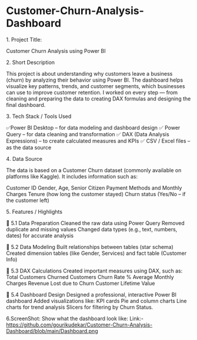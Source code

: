 # Customer-Churn-Analysis-Dashboard


1️. Project Title:

Customer Churn Analysis using Power BI


2️. Short Description

This project is about understanding why customers leave a business (churn) by analyzing their behavior using Power BI.
The dashboard helps visualize key patterns, trends, and customer segments, which businesses can use to improve customer retention.
I worked on every step — from cleaning and preparing the data to creating DAX formulas and designing the final dashboard.


3️. Tech Stack / Tools Used

✅Power BI Desktop – for data modeling and dashboard design
✅ Power Query – for data cleaning and transformation
✅ DAX (Data Analysis Expressions) – to create calculated measures and KPIs
✅ CSV / Excel files – as the data source


4️. Data Source

The data is based on a Customer Churn dataset (commonly available on platforms like Kaggle).
It includes information such as:

Customer ID
Gender, Age, Senior Citizen
Payment Methods and Monthly Charges
Tenure (how long the customer stayed)
Churn status (Yes/No – if the customer left)

5️. Features / Highlights

🔹 5.1 Data Preparation
Cleaned the raw data using Power Query
Removed duplicate and missing values
Changed data types (e.g., text, numbers, dates) for accurate analysis

🔹 5.2 Data Modeling
Built relationships between tables (star schema)
Created dimension tables (like Gender, Services) and fact table (Customer Info)

🔹 5.3 DAX Calculations
Created important measures using DAX, such as:
Total Customers
Churned Customers
Churn Rate %
Average Monthly Charges
Revenue Lost due to Churn
Customer Lifetime Value

🔹 5.4 Dashboard Design
Designed a professional, interactive Power BI dashboard
Added visualizations like:
KPI cards
Pie and column charts
Line charts for trend analysis
Slicers for filtering by Churn Status.

6.ScreenShot:
Show what the dashboard look like:
Link:- https://github.com/gourikudekar/Customer-Churn-Analysis-Dashboard/blob/main/Dashboard.png
